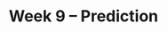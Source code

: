 ---
    title: Week 9 – Prediction
    weekNumber: 9
    days:
      - date: 2024-5-27
        events:
          
          "**No Lecture (Memorial Day)**":
      - date: 2024-5-28
        events:
          
          "**HW 6**{: .label .label-hw } **[Hypothesis Testing and Permutation Testing](http://datahub.ucsd.edu/user-redirect/git-sync?repo=https://github.com/dsc-courses/dsc10-2024-sp&subPath=homeworks/hw06/hw06.ipynb)**":
      - date: 2024-5-29
        events:
          "**LEC 24**{: .label .label-lecture } [Correlation](http://datahub.ucsd.edu/user-redirect/git-sync?repo=https://github.com/dsc-courses/dsc10-2024-sp&subPath=lectures/lec24/lec24.ipynb) [✏️](resources/lectures/lec24/lec24.html)":
            "[CIT 15.0-15.2](https://inferentialthinking.com/chapters/15/Prediction.html)" 
          "<small><i><span style='display: inline-block; padding-left: 80px'><b>Keywords:</b> association, correlation coefficient (r), predicting heights, regression line (su) </span></i></small>":
          "**DISC 9**{: .label .label-disc } **[Total Variation Distance and Permutation Testing](https://practice.dsc10.com/disc09/index.html)**":
      - date: 2024-5-31
        events:
          "**LEC 25**{: .label .label-lecture } Regression and Least Squares":
            "[CIT 15.2-15.4](https://inferentialthinking.com/chapters/15/2/Regression_Line.html)" 
          "<small><i><span style='display: inline-block; padding-left: 80px'><b>Keywords:</b> regression line in original units, outliers, errors, RMSE, best fit, least squares </span></i></small>":
          "**QUIZ 5**{: .label .label-quiz } Quiz 5 covers Lectures 20-23":
---